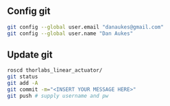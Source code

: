 ---
---
    
## Config git

```bash
git config --global user.email "danaukes@gmail.com"
git config --global user.name "Dan Aukes"
```
    
## Update git

```bash
roscd thorlabs_linear_actuator/
git status
git add -A
git commit -m="<INSERT YOUR MESSAGE HERE>"
git push # supply username and pw
```